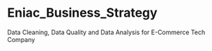 # Eniac_Business_Strategy
Data Cleaning, Data Quality and Data Analysis for E-Commerce Tech Company
